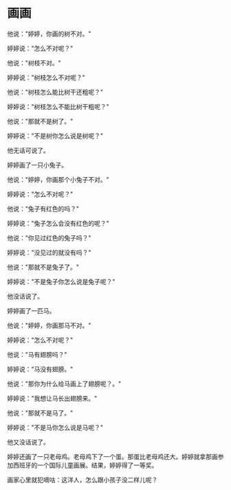 # 画画

他说："婷婷，你画的树不对。" 

婷婷说："怎么不对呢？" 

他说："树枝不对。" 

婷婷说："树枝怎么不对呢？" 

他说："树枝怎么能比树干还粗呢？" 

婷婷说："树枝怎么不能比树干粗呢？" 

他说："那就不是树了。" 

婷婷说："不是树你怎么说是树呢？" 

他无话可说了。 

婷婷画了一只小兔子。 

他说："婷婷，你画那个小兔子不对。" 

婷婷说："怎么不对呢？" 

他说："兔子有红色的吗？" 

婷婷说："兔子怎么会没有红色的呢？" 

他说："你见过红色的兔子吗？" 

婷婷说："没见过的就没有吗？" 

他说："那就不是兔子了。" 

婷婷说："不是兔子你怎么说是兔子呢？" 

他没话说了。 

婷婷画了一匹马。 

他说："婷婷，你画那马不对。" 

婷婷说："怎么不对呢？" 

他说："马有翅膀吗？" 

婷婷说："马没有翅膀。" 

他说："那你为什么给马画上了翅膀呢？。" 

婷婷说："我想让马长出翅膀来。" 

他说："那就不是马了。" 

婷婷说："不是马你怎么说是马呢？" 

他又没话说了。 

婷婷还画了一只老母鸡。老母鸡下了一个蛋。那蛋比老母鸡还大。婷婷就拿那画参加西班牙的一个国际儿童画展。结果，婷婷得了一等奖。 

画家心里就犯嘀咕：这洋人，怎么跟小孩子没二样儿呢？
 